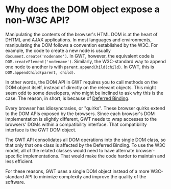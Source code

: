 <a href='Hidden comment: 
2008-11-27. As of GWT 1.5, this is no longer true. This page is deprecated.
'></a>
# Why does the DOM object expose a non-W3C API? #
Manipulating the contents of the browser's HTML DOM is at the heart of DHTML and AJAX applications.  In most languages and environments, manipulating the DOM follows a convention established by the W3C.  For example, the code to create a new node is usually `document.create('nodename')`. In GWT, however, the equivalent code is `DOM.createElement('nodename')`.  Similarly, the W3C-standard way to append one node to another is with `parent.appendChild(child)`.  In GWT, this is `DOM.appendChild(parent, child)`.

In other words, the DOM API in GWT requires you to call methods on the DOM object itself, instead of directly on the relevant objects.  This might seem odd to some developers, who might be inclined to ask why this is the case.  The reason, in short, is because of [Deferred Binding](FAQ_DeferredBindingDefinition.md).

Every browser has idiosyncrasies, or "quirks".  These browser quirks extend to the DOM APIs exposed by the browsers.  Since each browser's DOM implementation is slightly different, GWT needs to wrap accesses to the browsers' DOMs within a compatibility interface.  That compatibility interface is the GWT DOM object.

The GWT API consolidates all DOM operations into the single DOM class, so that only that one class is affected by the Deferred Binding.  To use the W3C model, all of the related classes would need to have alternate browser-specific implementations. That would make the code harder to maintain and less efficient.

For these reasons, GWT uses a single DOM object instead of a more W3C-standard API to minimize complexity and improve the quality of the software.